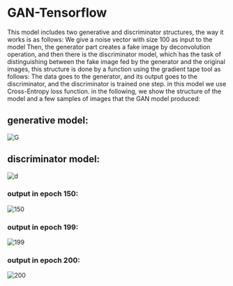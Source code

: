# GAN-Tensorflow
This model includes two generative and discriminator structures, the way it works is as follows:
We give a noise vector with size 100 as input to the model Then, the generator part creates a fake 
image by deconvolution operation, and then there is the discriminator model, which has the task 
of distinguishing between the fake image fed by the generator and the original images, this structure
is done by a function using the gradient tape tool as follows: The data goes to the generator, and its output
goes to the discriminator, and the discriminator is trained one step. in this model we use Cross-Entropy loss function.
in the following, we show the structure of the model and a few samples of images that the GAN model produced:
## generative model:
![G](https://user-images.githubusercontent.com/115353236/199777145-3392b007-4538-415d-bfca-ffcb83760bc4.PNG)


## discriminator model:
![d](https://user-images.githubusercontent.com/115353236/199777185-8731f469-6508-42c7-bd54-503b8b360cd3.PNG)
### output in epoch 150:
![150](https://user-images.githubusercontent.com/115353236/199779061-b7bee046-0d8c-4753-b3ca-311ea78b5c72.PNG)
### output in epoch 199:
![199](https://user-images.githubusercontent.com/115353236/199779122-44ace2b3-23fe-470b-9e21-135c629f52c3.PNG)
### output in epoch 200:
![200](https://user-images.githubusercontent.com/115353236/199779185-ec8d2a53-049d-4c1c-8cee-05b49e9af083.PNG)

